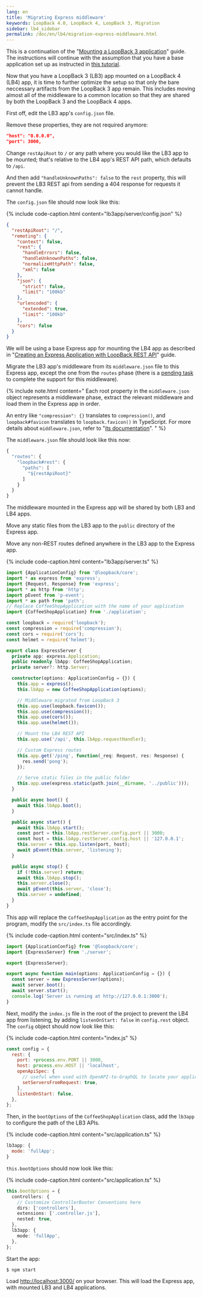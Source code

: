 ```yaml
---
lang: en
title: 'Migrating Express middleware'
keywords: LoopBack 4.0, LoopBack 4, LoopBack 3, Migration
sidebar: lb4_sidebar
permalink: /doc/en/lb4/migration-express-middleware.html
---
```


This is a continuation of the
"[Mounting a LoopBack 3 application](https://loopback.io/doc/en/lb4/migration-mounting-lb3app.html)"
guide. The instructions will continue with the assumption that you have a base
application set up as instructed in
[this tutorial](https://github.com/strongloop/loopback-next/tree/master/examples/lb3-application#tutorial).

Now that you have a LoopBack 3 (LB3) app mounted on a LoopBack 4 (LB4) app, it
is time to further optimize the setup so that only the bare neccessary artifacts
from the LoopBack 3 app remain. This includes moving almost all of the
middleware to a common location so that they are shared by both the LoopBack 3
and the LoopBack 4 apps.

First off, edit the LB3 app's `config.json` file.

Remove these properties, they are not required anymore:

```json
"host": "0.0.0.0",
"port": 3000,
```

Change `restApiRoot` to `/` or any path where you would like the LB3 app to be
mounted; that's relative to the LB4 app's REST API path, which defaults to
`/api`.

And then add `"handleUnknownPaths": false` to the `rest` property, this will
prevent the LB3 REST api from sending a 404 response for requests it cannot
handle.

The `config.json` file should now look like this:

{% include code-caption.html content="lb3app/server/config.json" %}

```json
{
  "restApiRoot": "/",
  "remoting": {
    "context": false,
    "rest": {
      "handleErrors": false,
      "handleUnknownPaths": false,
      "normalizeHttpPath": false,
      "xml": false
    },
    "json": {
      "strict": false,
      "limit": "100kb"
    },
    "urlencoded": {
      "extended": true,
      "limit": "100kb"
    },
    "cors": false
  }
}
```

We will be using a base Express app for mounting the LB4 app as described in
"[Creating an Express Application with LoopBack REST API](https://loopback.io/doc/en/lb4/express-with-lb4-rest-tutorial.html)"
guide.

Migrate the LB3 app's middleware from its `middleware.json` file to this Express
app, except the one from the `routes` phase (there is a
[pending task](https://github.com/strongloop/loopback-next/issues/4181) to
complete the support for this middleware).

{% include note.html content=" Each root property in the `middleware.json`
object represents a middleware phase, extract the relevant middleware and load
them in the Express app in order.

An entry like `"compression": {}` translates to `compression()`, and
`loopback#favicon` translates to `loopback.favicon()` in TypeScript. For more
details about `middleware.json`, refer to
"[its documentation](https://loopback.io/doc/en/lb3/middleware.json.html)". " %}

The `middleware.json` file should look like this now:

```js
{
  "routes": {
    "loopback#rest": {
      "paths": [
        "${restApiRoot}"
      ]
    }
  }
}
```

The middleware mounted in the Express app will be shared by both LB3 and LB4
apps.

Move any static files from the LB3 app to the `public` directory of the Express
app.

Move any non-REST routes defined anywhere in the LB3 app to the Express app.

{% include code-caption.html content="lb3app/server.ts" %}

```ts
import {ApplicationConfig} from '@loopback/core';
import * as express from 'express';
import {Request, Response} from 'express';
import * as http from 'http';
import pEvent from 'p-event';
import * as path from 'path';
// Replace CoffeeShopApplication with the name of your application
import {CoffeeShopApplication} from './application';

const loopback = require('loopback');
const compression = require('compression');
const cors = require('cors');
const helmet = require('helmet');

export class ExpressServer {
  private app: express.Application;
  public readonly lbApp: CoffeeShopApplication;
  private server?: http.Server;

  constructor(options: ApplicationConfig = {}) {
    this.app = express();
    this.lbApp = new CoffeeShopApplication(options);

    // Middleware migrated from LoopBack 3
    this.app.use(loopback.favicon());
    this.app.use(compression());
    this.app.use(cors());
    this.app.use(helmet());

    // Mount the LB4 REST API
    this.app.use('/api', this.lbApp.requestHandler);

    // Custom Express routes
    this.app.get('/ping', function(_req: Request, res: Response) {
      res.send('pong');
    });

    // Serve static files in the public folder
    this.app.use(express.static(path.join(__dirname, '../public')));
  }

  public async boot() {
    await this.lbApp.boot();
  }

  public async start() {
    await this.lbApp.start();
    const port = this.lbApp.restServer.config.port || 3000;
    const host = this.lbApp.restServer.config.host || '127.0.0.1';
    this.server = this.app.listen(port, host);
    await pEvent(this.server, 'listening');
  }

  public async stop() {
    if (!this.server) return;
    await this.lbApp.stop();
    this.server.close();
    await pEvent(this.server, 'close');
    this.server = undefined;
  }
}
```

This app will replace the `CoffeeShopApplication` as the entry point for the
program, modify the `src/index.ts` file accordingly.

{% include code-caption.html content="src/index.ts" %}

```ts
import {ApplicationConfig} from '@loopback/core';
import {ExpressServer} from './server';

export {ExpressServer};

export async function main(options: ApplicationConfig = {}) {
  const server = new ExpressServer(options);
  await server.boot();
  await server.start();
  console.log('Server is running at http://127.0.0.1:3000');
}
```

Next, modify the `index.js` file in the root of the project to prevent the LB4
app from listening, by adding `listenOnStart: false` in `config.rest` object.
The `config` object should now look like this:

{% include code-caption.html content="index.js" %}

```js
const config = {
  rest: {
    port: +process.env.PORT || 3000,
    host: process.env.HOST || 'localhost',
    openApiSpec: {
      // useful when used with OpenAPI-to-GraphQL to locate your application
      setServersFromRequest: true,
    },
    listenOnStart: false,
  },
};
```

Then, in the `bootOptions` of the `CoffeeShopApplication` class, add the
`lb3app` to configure the path of the LB3 APIs.

{% include code-caption.html content="src/application.ts" %}

```js
lb3app: {
  mode: 'fullApp';
}
```

`this.bootOptions` should now look like this:

{% include code-caption.html content="src/application.ts" %}

```ts
this.bootOptions = {
  controllers: {
    // Customize ControllerBooter Conventions here
    dirs: ['controllers'],
    extensions: ['.controller.js'],
    nested: true,
  },
  lb3app: {
    mode: 'fullApp',
  },
};
```

Start the app:

```sh
$ npm start
```

Load [http://localhost:3000/](http://localhost:3000/) on your browser. This will
load the Express app, with mounted LB3 and LB4 applications.
